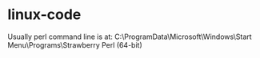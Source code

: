 # linux-code
Usually perl command line is at: C:\ProgramData\Microsoft\Windows\Start Menu\Programs\Strawberry Perl (64-bit)
